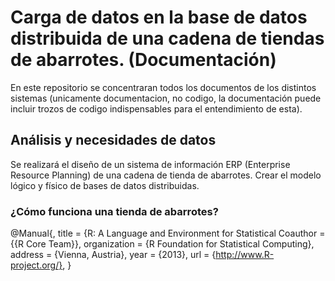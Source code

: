 # Carga de datos en la base de datos distribuida de una cadena de tiendas de abarrotes. (Documentación)

En este repositorio se concentraran todos los documentos de los distintos sistemas (unicamente documentacion, no codigo, la documentación puede incluir trozos de codigo indispensables para el entendimiento de esta).

## Análisis y necesidades de datos
Se realizará el diseño de un sistema de información ERP (Enterprise Resource Planning) de una cadena de tienda de abarrotes. Crear el modelo lógico y físico de bases de datos distribuidas.

### ¿Cómo funciona una tienda de abarrotes?

@Manual{,
title = {R: A Language and Environment for Statistical Coauthor = {{R Core Team}},
organization = {R Foundation for Statistical Computing},
address = {Vienna, Austria},
year = {2013},
url = {http://www.R-project.org/},
}

